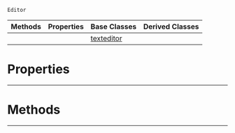  `Editor`

|Methods|Properties|Base Classes|Derived Classes|
|---|---|---|---|
| | |[texteditor](https://github.com/zeroengineteam/ZeroDocs/blob/master/code_reference/class_reference/texteditor.markdown)| |


 #  Properties


---  
 #  Methods


---  
 

 